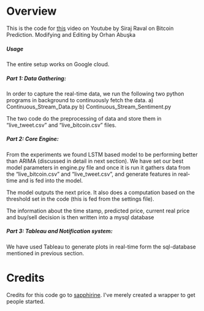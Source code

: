 ﻿# Overview

This is the code for [this](https://youtu.be/EqWm8A-dRYg) video on Youtube by Siraj Raval on Bitcoin Prediction. Modifying and Editing by Orhan Abuşka 

##### Usage #####
The entire setup works on Google cloud.

##### Part 1: Data Gathering: #####
In order to capture the real-time data, we run the following two python programs in background to continuously fetch the data. 
a) Continuous_Stream_Data.py 
b) Continuous_Stream_Sentiment.py

The two code do the preprocessing of data and store them in “live_tweet.csv” and “live_bitcoin.csv” files.

##### Part 2: Core Engine: #####
From the experiments we found LSTM based model to be performing better than ARIMA (discussed in detail in next section). We have set our best model parameters in engine.py file and once it is run it gathers data from the “live_bitcoin.csv” and “live_tweet.csv”, and generate features in real-time and is fed into the model.

The model outputs the next price. It also does a computation based on the threshold set in the code (this is fed from the settings file). 

The information about the time stamp, predicted price, current real price and buy/sell decision is then written into a mysql database

##### Part 3: Tableau and Notification system: #####

We have used Tableau to generate plots in real-time form the sql-database mentioned in previous section. 



# Credits

Credits for this code go to [sapphirine](https://github.com/Sapphirine/BITCOIN-PRICE-PREDICTION-USING-SENTIMENT-ANALYSIS). I've merely created a wrapper to get people started. 

